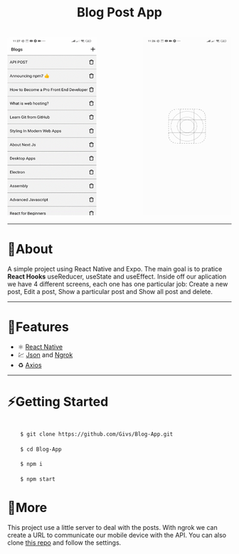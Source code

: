 <h1 align="center">
    Blog Post App
</h1>

<h1 style="display:flex; justify-content:space-between" >
    <img src="assets/delete and create.gif" width="200" height="400">
    <img src="assets/editind.gif" width="200" height="400">
</h1>





---

# 📖About
A simple project using React Native and Expo. The main goal is to pratice **React Hooks** useReducer, useState and useEffect. Inside off our aplication we have 4 different screens, each one has one particular job: Create a new post, Edit a post, Show a particular post and Show all post and delete.

---

# 🚀Features

- ⚛ [React Native](https://reactnative.dev/)
- 💹 [Json](https://www.json.org/json-pt.html) and [Ngrok](https://ngrok.com/)
- ♻ [Axios](https://github.com/axios/axios)

---

# ⚡Getting Started

``` bash

    $ git clone https://github.com/Givs/Blog-App.git

    $ cd Blog-App

    $ npm i 

    $ npm start

```
# 🚩More
This project use a little server to deal with the posts. With ngrok we can create a URL to communicate our mobile device with the API. You can also clone [this repo](https://github.com/Givs/Json-Server.git) and follow the settings. 
    
